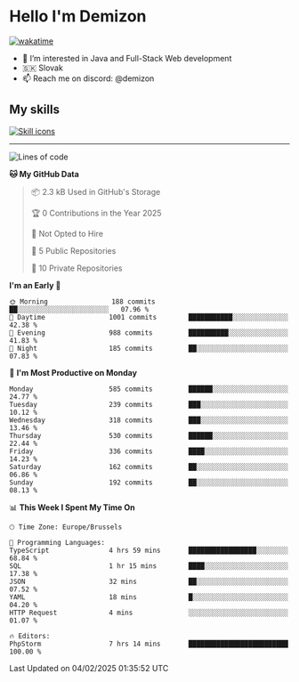 # Hello I'm Demizon
[![wakatime](https://wakatime.com/badge/user/6ad1949f-d6d7-44f9-9eee-c35e54cc499b.svg)](https://wakatime.com/@6ad1949f-d6d7-44f9-9eee-c35e54cc499b)
- 👀 I’m interested in Java and Full-Stack Web development
- 🇸🇰 Slovak
- 📫 Reach me on discord: @demizon

## My skills
[![Skill icons](https://skillicons.dev/icons?i=java,js,ts,html,css,react,nextjs,tailwind,supabase,py,git,docker,linux,mysql,postgres,mongo&theme=dark)](https://github.com/Demizon3433)

---

<!--START_SECTION:waka-->
![Lines of code](https://img.shields.io/badge/From%20Hello%20World%20I%27ve%20Written-732.0%20thousand%20lines%20of%20code-blue)

**🐱 My GitHub Data** 

> 📦 2.3 kB Used in GitHub's Storage 
 > 
> 🏆 0 Contributions in the Year 2025
 > 
> 🚫 Not Opted to Hire
 > 
> 📜 5 Public Repositories 
 > 
> 🔑 10 Private Repositories 
 > 
**I'm an Early 🐤** 

```text
🌞 Morning                188 commits         ██░░░░░░░░░░░░░░░░░░░░░░░   07.96 % 
🌆 Daytime                1001 commits        ███████████░░░░░░░░░░░░░░   42.38 % 
🌃 Evening                988 commits         ██████████░░░░░░░░░░░░░░░   41.83 % 
🌙 Night                  185 commits         ██░░░░░░░░░░░░░░░░░░░░░░░   07.83 % 
```
📅 **I'm Most Productive on Monday** 

```text
Monday                   585 commits         ██████░░░░░░░░░░░░░░░░░░░   24.77 % 
Tuesday                  239 commits         ███░░░░░░░░░░░░░░░░░░░░░░   10.12 % 
Wednesday                318 commits         ███░░░░░░░░░░░░░░░░░░░░░░   13.46 % 
Thursday                 530 commits         ██████░░░░░░░░░░░░░░░░░░░   22.44 % 
Friday                   336 commits         ████░░░░░░░░░░░░░░░░░░░░░   14.23 % 
Saturday                 162 commits         ██░░░░░░░░░░░░░░░░░░░░░░░   06.86 % 
Sunday                   192 commits         ██░░░░░░░░░░░░░░░░░░░░░░░   08.13 % 
```


📊 **This Week I Spent My Time On** 

```text
🕑︎ Time Zone: Europe/Brussels

💬 Programming Languages: 
TypeScript               4 hrs 59 mins       █████████████████░░░░░░░░   68.84 % 
SQL                      1 hr 15 mins        ████░░░░░░░░░░░░░░░░░░░░░   17.38 % 
JSON                     32 mins             ██░░░░░░░░░░░░░░░░░░░░░░░   07.52 % 
YAML                     18 mins             █░░░░░░░░░░░░░░░░░░░░░░░░   04.20 % 
HTTP Request             4 mins              ░░░░░░░░░░░░░░░░░░░░░░░░░   01.07 % 

🔥 Editors: 
PhpStorm                 7 hrs 14 mins       █████████████████████████   100.00 % 
```


 Last Updated on 04/02/2025 01:35:52 UTC
<!--END_SECTION:waka-->
